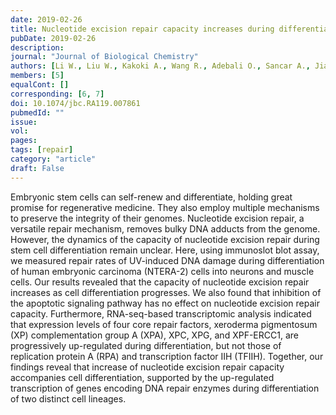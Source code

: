 ```yaml
---
date: 2019-02-26
title: Nucleotide excision repair capacity increases during differentiation of human embryonic carcinoma cells into neurons and muscle cells
pubDate: 2019-02-26
description: 
journal: "Journal of Biological Chemistry"
authors: [Li W., Liu W., Kakoki A., Wang R., Adebali O., Sancar A., Jiang Y.]
members: [5]
equalCont: []
corresponding: [6, 7]
doi: 10.1074/jbc.RA119.007861
pubmedId: ""
issue: 
vol: 
pages: 
tags: [repair]
category: "article"
draft: False
---
```


Embryonic stem cells can self-renew and differentiate, holding great promise for regenerative medicine. They also employ multiple mechanisms to preserve the integrity of their genomes. Nucleotide excision repair, a versatile repair mechanism, removes bulky DNA adducts from the genome. However, the dynamics of the capacity of nucleotide excision repair during stem cell differentiation remain unclear. Here, using immunoslot blot assay, we measured repair rates of UV-induced DNA damage during differentiation of human embryonic carcinoma (NTERA-2) cells into neurons and muscle cells. Our results revealed that the capacity of nucleotide excision repair increases as cell differentiation progresses. We also found that inhibition of the apoptotic signaling pathway has no effect on nucleotide excision repair capacity. Furthermore, RNA-seq-based transcriptomic analysis indicated that expression levels of four core repair factors, xeroderma pigmentosum (XP) complementation group A (XPA), XPC, XPG, and XPF-ERCC1, are progressively up-regulated during differentiation, but not those of replication protein A (RPA) and transcription factor IIH (TFIIH). Together, our findings reveal that increase of nucleotide excision repair capacity accompanies cell differentiation, supported by the up-regulated transcription of genes encoding DNA repair enzymes during differentiation of two distinct cell lineages.
